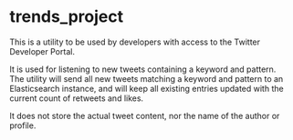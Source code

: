 # trends_project
This is a utility to be used by developers with access to the Twitter Developer Portal.

It is used for listening to new tweets containing a keyword and pattern. \
The utility will send all new tweets matching a keyword and pattern to an Elasticsearch instance,
and will keep all existing entries updated with the current count of retweets and likes. 

It does not store the actual tweet content, nor the name of the author or profile. 
